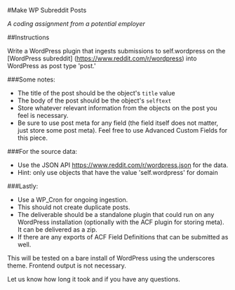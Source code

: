 #Make WP Subreddit Posts

*A coding assignment from a potential employer*

##Instructions

Write a WordPress plugin that ingests submissions to self.wordpress on the [WordPress subreddit] (https://www.reddit.com/r/wordpress) into WordPress as post type 'post.' 

###Some notes:

- The title of the post should be the object's `title` value
- The body of the post should be the object's `selftext`
- Store whatever relevant information from the objects on the post you feel is necessary.
- Be sure to use post meta for any field (the field itself does not matter, just store some post meta). Feel free to use Advanced Custom Fields for this piece.

###For the source data: 
- Use the JSON API https://www.reddit.com/r/wordpress.json for the data.
- Hint: only use objects that have the value 'self.wordpress' for domain

###Lastly:

- Use a WP_Cron for ongoing ingestion.
- This should not create duplicate posts.
- The deliverable should be a standalone plugin that could run on any WordPress installation (optionally with the ACF plugin for storing meta). It can be delivered as a zip. 
- If there are any exports of ACF Field Definitions that can be submitted as well.


This will be tested on a bare install of WordPress using the underscores theme. Frontend output is not necessary.

Let us know how long it took and if you have any questions.
